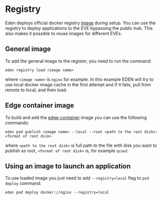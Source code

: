 # Registry

Eden deploys official docker registry [image](https://hub.docker.com/_/registry)
during setup. You can use the registry to deploy applications to the EVE
bypassing the public hub. This also makes it possible to reuse images
for different EVEs.

## General image

To add the general image to the register, you need to run the command:

```console
eden registry load <image name>
```

where `<image name>` is `nginx` for example. In this example EDEN will try
to use local docker image cache in the first attempt and if it fails,
pull from remote to local, and then load.

## Edge container image

To build and add the [edge-container](https://github.com/lf-edge/edge-containers)
image you can use the following commands:

```console
eden pod publish <image name> --local --root <path to the root disk>:<format of root disk>
```

where `<path to the root disk>` is full path to the file with disk you want
to publish as root, `<format of root disk>` is, for example `qcow2`.

## Using an image to launch an application

To use loaded image you just need to add `--registry=local` flag to
`pod deploy` command:

```console
eden pod deploy docker://nginx --registry=local
```

